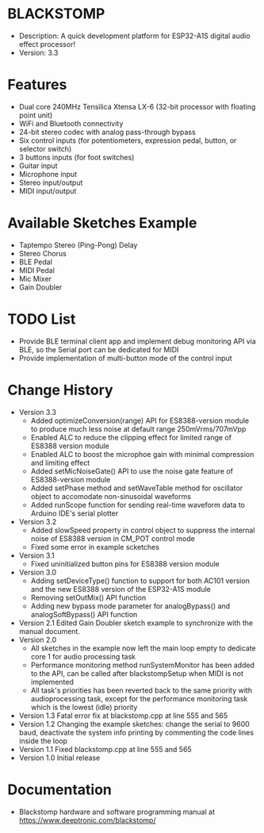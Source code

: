 # BLACKSTOMP
* Description: A quick development platform for ESP32-A1S digital audio effect processor!
* Version: 3.3

# Features
- Dual core 240MHz Tensilica Xtensa LX-6 (32-bit processor with floating point unit)
- WiFi and Bluetooth connectivity
- 24-bit stereo codec with analog pass-through bypass
- Six control inputs (for potentiometers, expression pedal, button, or selector switch)
- 3 buttons inputs (for foot switches)
- Guitar input
- Microphone input
- Stereo input/output
- MIDI input/output

# Available Sketches Example
- Taptempo Stereo (Ping-Pong) Delay 
- Stereo Chorus
- BLE Pedal
- MIDI Pedal
- Mic Mixer
- Gain Doubler
 
# TODO List
- Provide BLE terminal client app and implement debug monitoring API via BLE, so the Serial port can be dedicated for MIDI
- Provide implementation of multi-button mode of the control input

# Change History
* Version 3.3
  + Added optimizeConversion(range) API for ES8388-version module to produce much less noise at default range 250mVrms/707mVpp
  + Enabled ALC to reduce the clipping effect for limited range of ES8388 version module
  + Enabled ALC to boost the microphoe gain with minimal compression and limiting effect
  + Added setMicNoiseGate() API to use the noise gate feature of ES8388-version module
  + Added setPhase method and setWaveTable method for oscillator object to accomodate non-sinusoidal waveforms
  + Added runScope function for sending real-time waveform data to Arduino IDE's serial plotter
* Version 3.2
  + Added slowSpeed property in control object to suppress the internal noise of ES8388 version in CM_POT control mode
  + Fixed some error in example scketches
* Version 3.1
  + Fixed uninitialized button pins for ES8388 version module
* Version 3.0 
  + Adding setDeviceType() function to support for both AC101 version and the new ES8388 version of the ESP32-A1S module
  + Removing setOutMix() API function
  + Adding new bypass mode parameter for analogBypass() and analogSoftBypass() API function
* Version 2.1 Edited Gain Doubler sketch example to synchronize with the manual document.
* Version 2.0
  + All sketches in the example now left the main loop empty to dedicate core 1 for audio processing task
  + Performance monitoring method runSystemMonitor has been added to the API, can be called after blackstompSetup when MIDI is not implemented
  + All task's priorities has been reverted back to the same priority with audioprocessing task, except for the performance monitoring task which is the lowest (idle) priority
* Version 1.3 Fatal error fix at blackstomp.cpp at line 555 and 565
* Version 1.2 Changing the example sketches: change the serial to 9600 baud, deactivate the system info printing by commenting the code lines inside the loop
* Version 1.1 Fixed blackstomp.cpp at line 555 and 565
* Version 1.0 Initial release

# Documentation
- Blackstomp hardware and software programming manual at https://www.deeptronic.com/blackstomp/
